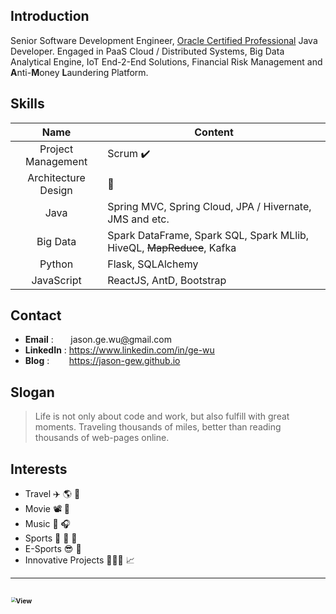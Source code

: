 ## Introduction

Senior Software Development Engineer, [Oracle Certified Professional](https://www.youracclaim.com/badges/a5f980ab-e5d8-4ae4-96b8-f6615423dd6e/public_url) Java Developer. 
Engaged in PaaS Cloud / Distributed Systems, Big Data Analytical Engine, IoT End-2-End Solutions,
Financial Risk Management and **A**nti-**M**oney **L**aundering Platform.


## Skills

|        Name         | Content                                                          |
| :-----------------: | ---------------------------------------------------------------- |
| Project Management  | Scrum  ✔️                                                        |
| Architecture Design | 🤯                                                               |
|        Java         | Spring MVC, Spring Cloud, JPA / Hivernate, JMS and etc.          |
|      Big Data       | Spark DataFrame, Spark SQL, Spark MLlib, HiveQL, ~~MapReduce~~, Kafka |
|       Python        | Flask, SQLAlchemy                                                |
|     JavaScript      | ReactJS, AntD, Bootstrap                                         |


## Contact
- **Email** : &nbsp;&nbsp;&nbsp;&nbsp;&nbsp; jason.ge.wu[@]()gmail.com &nbsp;
- **LinkedIn** : https://www.linkedin.com/in/ge-wu
- **Blog** : &nbsp;&nbsp;&nbsp;&nbsp;&nbsp;&nbsp; https://jason-gew.github.io


## Slogan
> Life is not only about code and work, but also fulfill with great moments. 
> Traveling thousands of miles, better than reading thousands of web-pages online.


## Interests
- Travel ✈️ 🌎 🚢
- Movie 📽️ 👀
- Music 🎹 🎧
- Sports 🏓 🏹 🏸
- E-Sports 😎 👾 
- Innovative Projects 👨🏻‍💻 📈

---
<img src="https://lc-gluttony.s3.amazonaws.com/xavRfmuNYmLc/982db92253904dbc1bc4.jpg/Vancouver-Cove-Forest-Jason.jpg" 
    alt="View" width="100%" height="100%"  ondragstart="return false;"  onContextMenu="return false;"
    style="zoom:50%;"
/>
---

